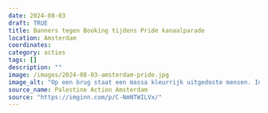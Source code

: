 ```yaml
---
date: 2024-08-03
draft: TRUE
title: Banners tegen Booking tijdens Pride kanaalparade
location: Amsterdam
coordinates: 
category: acties
tags: []
description: ""
image: /images/2024-08-03-amsterdam-pride.jpg
image_alt: "Op een brug staat een massa kleurrijk uitgedoste mensen. In het midden van de brug wordt een spandoek naar beneden uitgeworpen met daarop de tekst, in rode, groene, zwarte en blauwe letters (in het Engels): 'Booking verpest onze Trots[parade]! Stop met het rozewassen van apartheid'."
source_name: Palestine Action Amsterdam
source: "https://imginn.com/p/C-NmNTWILVx/"
---
```

